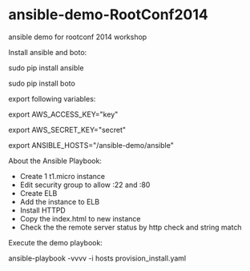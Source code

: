 ansible-demo-RootConf2014
=========================

ansible demo for rootconf 2014 workshop

Install ansible and boto:

sudo pip install ansible

sudo pip install boto


export following variables:

export AWS_ACCESS_KEY="key"

export AWS_SECRET_KEY="secret"

export ANSIBLE_HOSTS="/ansible-demo/ansible" 

About the Ansible Playbook:

* Create 1 t1.micro instance
* Edit security group to allow :22 and :80
* Create ELB
* Add the instance to ELB
* Install HTTPD
* Copy the index.html to new instance
* Check the the remote server status by http check and string match

Execute the demo playbook:

ansible-playbook -vvvv -i hosts provision_install.yaml
